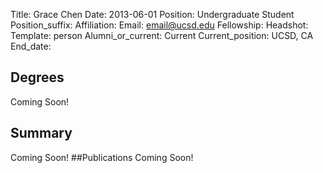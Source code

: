 Title: Grace Chen
Date: 2013-06-01
Position: Undergraduate Student
Position_suffix:
Affiliation:
Email: email@ucsd.edu
Fellowship:
Headshot: 
Template: person
Alumni_or_current: Current
Current_position: UCSD, CA
End_date:
<!-- Status: draft -->

## Degrees
Coming Soon!
## Summary
Coming Soon!
##Publications
Coming Soon!
